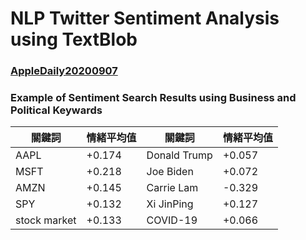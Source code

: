 # NLP Twitter Sentiment Analysis using TextBlob
### [AppleDaily20200907](https://hk.appledaily.com/finance/20200907/4IMTXY2FXNFMJJYTEREBFCMTDE/)


### Example of Sentiment Search Results using Business and Political Keywards
| 關鍵詞 | 情緒平均值 | 關鍵詞 | 情緒平均值 |
|-------|-----------|-------|------------|
| AAPL | +0.174 | Donald Trump |+0.057|
| MSFT | +0.218 |Joe Biden |+0.072
| AMZN |+0.145|Carrie Lam|-0.329
| SPY  |+0.132|Xi JinPing|+0.127
| stock market|+0.133|COVID-19|+0.066
